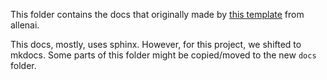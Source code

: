 This folder contains the docs that originally made by [this template](https://github.com/allenai/python-package-template) from allenai.

This docs, mostly, uses sphinx. However, for this project, we shifted to mkdocs. Some parts of this folder might be copied/moved to the new `docs` folder.